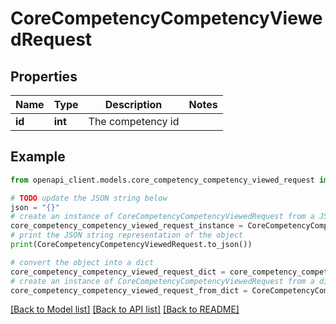# CoreCompetencyCompetencyViewedRequest


## Properties

Name | Type | Description | Notes
------------ | ------------- | ------------- | -------------
**id** | **int** | The competency id | 

## Example

```python
from openapi_client.models.core_competency_competency_viewed_request import CoreCompetencyCompetencyViewedRequest

# TODO update the JSON string below
json = "{}"
# create an instance of CoreCompetencyCompetencyViewedRequest from a JSON string
core_competency_competency_viewed_request_instance = CoreCompetencyCompetencyViewedRequest.from_json(json)
# print the JSON string representation of the object
print(CoreCompetencyCompetencyViewedRequest.to_json())

# convert the object into a dict
core_competency_competency_viewed_request_dict = core_competency_competency_viewed_request_instance.to_dict()
# create an instance of CoreCompetencyCompetencyViewedRequest from a dict
core_competency_competency_viewed_request_from_dict = CoreCompetencyCompetencyViewedRequest.from_dict(core_competency_competency_viewed_request_dict)
```
[[Back to Model list]](../README.md#documentation-for-models) [[Back to API list]](../README.md#documentation-for-api-endpoints) [[Back to README]](../README.md)


